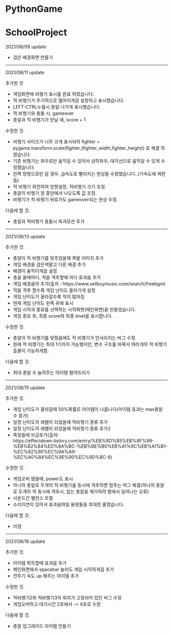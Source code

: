 # PythonGame
SchoolProject
=========
2021/08/09 update
<ul>
<li>검은 배경화면 만들기</li>
</ul>

<hr/>
2021/08/11 update

추가한 것
<ul>
<li>게임화면에 비행기 표시를 완료 하였습니다.
<li>적 비행기가 주기적으로 떨어지게끔 설정하고 표시했습니다.
<li>LEFT-CTRL누를시 총알 나가게 표시했습니다.
<li>적 비행기와 충돌 시, gameover
<li>총알과 적 비행기가 만날 때, score + 1
</ul>

수정한 것.
<ul>
<li>비행기 사이즈가 너무 크게 표시되어 fighter = pygame.transform.scale(fighter,(fighter_width,fighter_height)) 로 해결 하였습니다.
<li>기존 비행기는 좌우로만 움직일 수 있어서 상하좌우, 대각선으로 움직일 수 있게 수정했습니다.
<li>한쪽 방향으로만 갈 경우, 급속도로 빨라지는 현상을 수정했습니다..(가속도에 제한 둠)
<li>적 비행기 회전하여 방향설정, 적비행기 크기 조정.
<li>총알이 비행기 정 중앙에서 나오도록 값 조정.
<li>비행기가 적 비행기 뒤로가도 gameover되는 현상 수정.
</ul>

다음에 할 것.
<ul>
<li>총알과 적비행기 충돌시 파괴모션 추가
</ul>

<hr/>
2021/08/13 update

추가한 것.
<ul>
<li>총알이 적 비행기를 맞추었을때 폭발 이미지 추가
<li>게임 배경을 검은색말고 다른 배경 추가
<li>배경이 움직이게끔 설정
<li>총을 쏠때마다, 적을 격추할때 마다 효과음 추가
<li>게임 배경음악 추가(출처 : https://www.sellbuymusic.com/search/freebgm)
<li>적을 격추 할수록 게임 난이도 올라가게 설정
<li>게임 난이도가 올라갈수록 적이 많아짐
<li>현재 게임 난이도 왼쪽 위에 표시
<li>게임 시작과 종료를 선택하는 시작화면(메인화면)을 만들었습니다.
<li>게임 종료 후, 최종 score와 최종 level을 표시합니다.
</ul>

수정한 것.
<ul>
<li>총알이 적 비행기를 맞췄음에도 적 비행기가 안사라지는 버그 수정.
<li>원래 적 비행기는 최대 1기까지 가능했지만, 변수 구조를 바꿔서 여러개의 적 비행기 출몰이 가능하게함.
</ul>

다음에 할 것.
<ul>
<li>최대 총알 수 늘려주는 아이템 떨어뜨리기
</ul>

<hr/>
2021/08/15 update

추가한 것.
<ul>
<li>게임 난이도가 올라갈때 50%확률로 아이템이 나옵니다(아이템 효과는 max총알 수 증가)
<li>일정 난이도의 레밸이 되었을때 적비행기 종류 추가
<li>일정 난이도의 레밸이 되었을때 적비행기 종류 추가2
<li>죽었을때 브금추가(출처: https://effectdown.tistory.com/entry/%EB%9D%B5%EB%8F%99-%EB%B2%84%ED%8A%BC-%EB%BE%B0%EB%A1%9C%EB%A1%B1-%EC%82%90%EC%9A%A9-%EC%A0%84%EC%9E%90%EC%9D%8C-8)
</ul>

수정한 것.
<ul>
<li>게임오버 됐을때, power도 표시
<li>하나의 총알로 두개의 적 비행기를 동시에 격추하면 멈추는 버그 해결(하나의 총알로 두개의 적 동시에 격추시, 없는 총알을 제거하려 함에서 일어나는 오류)
<li> 사운드간 밸런스 조절
<li>소리지연이 있어서 효과음파일 용량들을 최대한 줄였습니다.
</ul>

다음에 할 것.
<ul>
<li>미정
</ul>

<hr/>
2021/08/16 update

추가한 것.
<ul>
<li>아이템 획득할때 효과음 추가
<li>메인화면에서 spacebar 눌러도 게임 시작하게끔 추가
<li>전투기 속도 up 해주는 아이템 추가
</ul>

수정한 것.
<ul>
<li>적비행기2와 적비행기3의 위치가 고정되어 있던 버그 수정
<li>게임오버하고 대기시간 2초에서 -> 4초로 수정
</ul>

다음에 할 것.
<ul>
<li>총알 업그레이드 아이템 만들기
</ul>